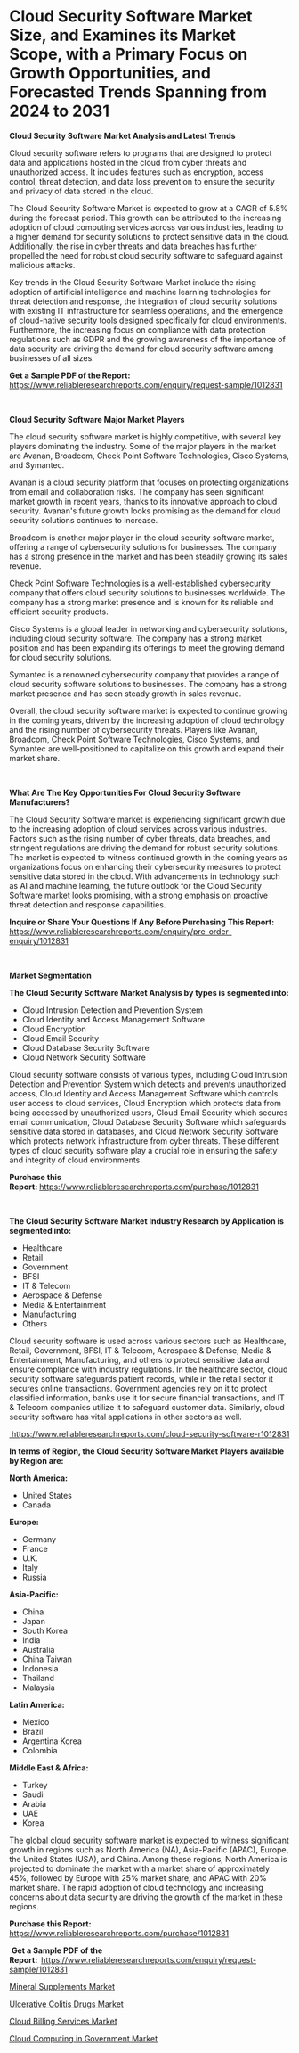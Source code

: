<p><h1>Cloud Security Software Market Size, and Examines its Market Scope, with a Primary Focus on Growth Opportunities, and Forecasted Trends Spanning from 2024 to 2031</h1></p><p><strong>Cloud Security Software Market Analysis and Latest Trends</strong></p>
<p><p>Cloud security software refers to programs that are designed to protect data and applications hosted in the cloud from cyber threats and unauthorized access. It includes features such as encryption, access control, threat detection, and data loss prevention to ensure the security and privacy of data stored in the cloud.</p><p>The Cloud Security Software Market is expected to grow at a CAGR of 5.8% during the forecast period. This growth can be attributed to the increasing adoption of cloud computing services across various industries, leading to a higher demand for security solutions to protect sensitive data in the cloud. Additionally, the rise in cyber threats and data breaches has further propelled the need for robust cloud security software to safeguard against malicious attacks.</p><p>Key trends in the Cloud Security Software Market include the rising adoption of artificial intelligence and machine learning technologies for threat detection and response, the integration of cloud security solutions with existing IT infrastructure for seamless operations, and the emergence of cloud-native security tools designed specifically for cloud environments. Furthermore, the increasing focus on compliance with data protection regulations such as GDPR and the growing awareness of the importance of data security are driving the demand for cloud security software among businesses of all sizes.</p></p>
<p><strong>Get a Sample PDF of the Report:&nbsp;</strong> <a href="https://www.reliableresearchreports.com/enquiry/request-sample/1012831">https://www.reliableresearchreports.com/enquiry/request-sample/1012831</a></p>
<p>&nbsp;</p>
<p><strong>Cloud Security Software Major Market Players</strong></p>
<p><p>The cloud security software market is highly competitive, with several key players dominating the industry. Some of the major players in the market are Avanan, Broadcom, Check Point Software Technologies, Cisco Systems, and Symantec.</p><p>Avanan is a cloud security platform that focuses on protecting organizations from email and collaboration risks. The company has seen significant market growth in recent years, thanks to its innovative approach to cloud security. Avanan's future growth looks promising as the demand for cloud security solutions continues to increase.</p><p>Broadcom is another major player in the cloud security software market, offering a range of cybersecurity solutions for businesses. The company has a strong presence in the market and has been steadily growing its sales revenue.</p><p>Check Point Software Technologies is a well-established cybersecurity company that offers cloud security solutions to businesses worldwide. The company has a strong market presence and is known for its reliable and efficient security products.</p><p>Cisco Systems is a global leader in networking and cybersecurity solutions, including cloud security software. The company has a strong market position and has been expanding its offerings to meet the growing demand for cloud security solutions.</p><p>Symantec is a renowned cybersecurity company that provides a range of cloud security software solutions to businesses. The company has a strong market presence and has seen steady growth in sales revenue.</p><p>Overall, the cloud security software market is expected to continue growing in the coming years, driven by the increasing adoption of cloud technology and the rising number of cybersecurity threats. Players like Avanan, Broadcom, Check Point Software Technologies, Cisco Systems, and Symantec are well-positioned to capitalize on this growth and expand their market share.</p></p>
<p>&nbsp;</p>
<p><strong>What Are The Key Opportunities For Cloud Security Software Manufacturers?</strong></p>
<p><p>The Cloud Security Software market is experiencing significant growth due to the increasing adoption of cloud services across various industries. Factors such as the rising number of cyber threats, data breaches, and stringent regulations are driving the demand for robust security solutions. The market is expected to witness continued growth in the coming years as organizations focus on enhancing their cybersecurity measures to protect sensitive data stored in the cloud. With advancements in technology such as AI and machine learning, the future outlook for the Cloud Security Software market looks promising, with a strong emphasis on proactive threat detection and response capabilities.</p></p>
<p><strong>Inquire or Share Your Questions If Any Before Purchasing This Report:</strong> <a href="https://www.reliableresearchreports.com/enquiry/pre-order-enquiry/1012831">https://www.reliableresearchreports.com/enquiry/pre-order-enquiry/1012831</a></p>
<p>&nbsp;</p>
<p><strong>Market Segmentation</strong></p>
<p><strong>The Cloud Security Software Market Analysis by types is segmented into:</strong></p>
<p><ul><li>Cloud Intrusion Detection and Prevention System</li><li>Cloud Identity and Access Management Software</li><li>Cloud Encryption</li><li>Cloud Email Security</li><li>Cloud Database Security Software</li><li>Cloud Network Security Software</li></ul></p>
<p><p>Cloud security software consists of various types, including Cloud Intrusion Detection and Prevention System which detects and prevents unauthorized access, Cloud Identity and Access Management Software which controls user access to cloud services, Cloud Encryption which protects data from being accessed by unauthorized users, Cloud Email Security which secures email communication, Cloud Database Security Software which safeguards sensitive data stored in databases, and Cloud Network Security Software which protects network infrastructure from cyber threats. These different types of cloud security software play a crucial role in ensuring the safety and integrity of cloud environments.</p></p>
<p><strong>Purchase this Report:&nbsp;</strong><a href="https://www.reliableresearchreports.com/purchase/1012831">https://www.reliableresearchreports.com/purchase/1012831</a></p>
<p>&nbsp;</p>
<p><strong>The Cloud Security Software Market Industry Research by Application is segmented into:</strong></p>
<p><ul><li>Healthcare</li><li>Retail</li><li>Government</li><li>BFSI</li><li>IT & Telecom</li><li>Aerospace & Defense</li><li>Media & Entertainment</li><li>Manufacturing</li><li>Others</li></ul></p>
<p><p>Cloud security software is used across various sectors such as Healthcare, Retail, Government, BFSI, IT & Telecom, Aerospace & Defense, Media & Entertainment, Manufacturing, and others to protect sensitive data and ensure compliance with industry regulations. In the healthcare sector, cloud security software safeguards patient records, while in the retail sector it secures online transactions. Government agencies rely on it to protect classified information, banks use it for secure financial transactions, and IT & Telecom companies utilize it to safeguard customer data. Similarly, cloud security software has vital applications in other sectors as well.</p></p>
<p><a href="https://www.reliableresearchreports.com/cloud-security-software-r1012831">&nbsp;https://www.reliableresearchreports.com/cloud-security-software-r1012831</a></p>
<p><strong>In terms of Region, the Cloud Security Software Market Players available by Region are:</strong></p>
<p>
    <p> <strong> North America: </strong>
        <ul>
            <li>United States</li>
            <li>Canada</li>
        </ul>
        </p> 
    <p> <strong> Europe: </strong>
        <ul>
            <li>Germany</li>
            <li>France</li>
            <li>U.K.</li>
            <li>Italy</li>
            <li>Russia</li>
        </ul>
        </p> 
    <p> <strong> Asia-Pacific: </strong>
        <ul>
            <li>China</li>
            <li>Japan</li>
            <li>South Korea</li>
            <li>India</li>
            <li>Australia</li>
            <li>China Taiwan</li>
            <li>Indonesia</li>
            <li>Thailand</li>
            <li>Malaysia</li>
        </ul>
        </p> 
    <p> <strong> Latin America: </strong>
        <ul>
            <li>Mexico</li>
            <li>Brazil</li>
            <li>Argentina Korea</li>
            <li>Colombia</li>
        </ul>
        </p> 
    <p> <strong> Middle East & Africa: </strong>
        <ul>
            <li>Turkey</li>
            <li>Saudi</li>
            <li>Arabia</li>
            <li>UAE</li>
            <li>Korea</li>
        </ul>
    </p>
    </p>
<p><p>The global cloud security software market is expected to witness significant growth in regions such as North America (NA), Asia-Pacific (APAC), Europe, the United States (USA), and China. Among these regions, North America is projected to dominate the market with a market share of approximately 45%, followed by Europe with 25% market share, and APAC with 20% market share. The rapid adoption of cloud technology and increasing concerns about data security are driving the growth of the market in these regions.</p></p>
<p><strong>Purchase this Report: </strong><a href="https://www.reliableresearchreports.com/purchase/1012831">https://www.reliableresearchreports.com/purchase/1012831</a></p>
<p>&nbsp;<strong>Get a Sample PDF of the Report:&nbsp;&nbsp;</strong><a href="https://www.reliableresearchreports.com/enquiry/request-sample/1012831">https://www.reliableresearchreports.com/enquiry/request-sample/1012831</a></p>
<p><strong></strong></p>
<p><p><a href="https://www.linkedin.com/pulse/mineral-supplements-market-size-trends-complete-industry-overview-pakuf">Mineral Supplements Market</a></p><p><a href="https://www.linkedin.com/pulse/ulcerative-colitis-drugs-market-furnishes-information-share-trends-hjspf">Ulcerative Colitis Drugs Market</a></p><p><a href="https://github.com/RosemarieLeffler2023/Market-Research-Report-List-1/blob/main/cloud-billing-services-market.md">Cloud Billing Services Market</a></p><p><a href="https://github.com/susanjprice2023/Market-Research-Report-List-1/blob/main/cloud-computing-in-government-market.md">Cloud Computing in Government Market</a></p></p>